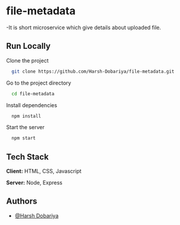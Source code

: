 # file-metadata

-It is short microservice which give details about uploaded file.

## Run Locally

Clone the project

```bash
  git clone https://github.com/Harsh-Dobariya/file-metadata.git
```

Go to the project directory

```bash
  cd file-metadata
```

Install dependencies

```bash
  npm install
```

Start the server

```bash
  npm start
```


## Tech Stack

**Client:** HTML, CSS, Javascript

**Server:** Node, Express


## Authors

- [@Harsh Dobariya](https://github.com/Harsh-Dobariya)

